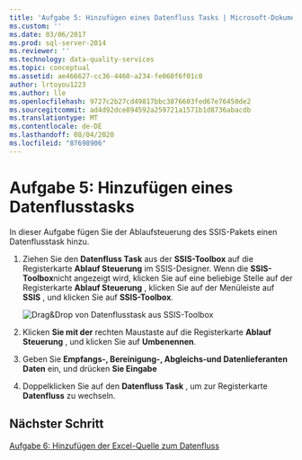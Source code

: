 ```yaml
---
title: 'Aufgabe 5: Hinzufügen eines Datenfluss Tasks | Microsoft-Dokumentation'
ms.custom: ''
ms.date: 03/06/2017
ms.prod: sql-server-2014
ms.reviewer: ''
ms.technology: data-quality-services
ms.topic: conceptual
ms.assetid: ae466627-cc36-4460-a234-fe060f6f01c0
author: lrtoyou1223
ms.author: lle
ms.openlocfilehash: 9727c2b27cd49817bbc3876603fed67e76450de2
ms.sourcegitcommit: ad4d92dce894592a259721a1571b1d8736abacdb
ms.translationtype: MT
ms.contentlocale: de-DE
ms.lasthandoff: 08/04/2020
ms.locfileid: "87698906"
---
```

# <a name="task-5-adding-data-flow-task"></a>Aufgabe 5: Hinzufügen eines Datenflusstasks
  In dieser Aufgabe fügen Sie der Ablaufsteuerung des SSIS-Pakets einen Datenflusstask hinzu.  
  
1.  Ziehen Sie den **Datenfluss Task** aus der **SSIS-Toolbox** auf die Registerkarte **Ablauf Steuerung** im SSIS-Designer. Wenn die **SSIS-Toolbox**nicht angezeigt wird, klicken Sie auf eine beliebige Stelle auf der Registerkarte **Ablauf Steuerung** , klicken Sie auf der Menüleiste auf **SSIS** , und klicken Sie auf **SSIS-Toolbox**.  
  
     ![Drag&amp;Drop von Datenflusstask aus SSIS-Toolbox](../../2014/tutorials/media/et-addingdataflowtask.jpg "Drag&Drop von Datenflusstask aus SSIS-Toolbox")  
  
2.  Klicken **Sie mit der** rechten Maustaste auf die Registerkarte **Ablauf Steuerung** , und klicken Sie auf **Umbenennen**.  
  
3.  Geben Sie **Empfangs-, Bereinigung-, Abgleichs-und Datenlieferanten Daten** ein, und drücken **Sie Eingabe**  
  
4.  Doppelklicken Sie auf den **Datenfluss Task** , um zur Registerkarte **Datenfluss** zu wechseln.  
  
## <a name="next-step"></a>Nächster Schritt  
 [Aufgabe 6: Hinzufügen der Excel-Quelle zum Datenfluss](task-6-adding-excel-source-to-the-data-flow.md)  
  
  
